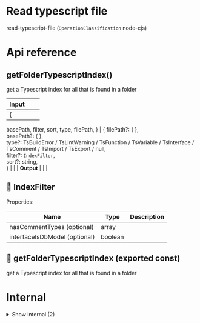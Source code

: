# Read typescript file

read-typescript-file (`OperationClassification` node-cjs)



# Api reference

## getFolderTypescriptIndex()

get a Typescript index for all that is found in a folder


| Input      |    |    |
| ---------- | -- | -- |
| {
  basePath,
  filter,
  sort,
  type,
  filePath,
} | { filePath?: {  }, <br />basePath?: {  }, <br />type?: TsBuildError / TsLintWarning / TsFunction / TsVariable / TsInterface / TsComment / TsImport / TsExport / null, <br />filter?: `IndexFilter`, <br />sort?: string, <br /> } |  |
| **Output** |    |    |



## 🔹 IndexFilter

Properties: 

 | Name | Type | Description |
|---|---|---|
| hasCommentTypes (optional) | array |  |
| interfaceIsDbModel (optional) | boolean |  |



## 📄 getFolderTypescriptIndex (exported const)

get a Typescript index for all that is found in a folder

# Internal

<details><summary>Show internal (2)</summary>
    
  # readTypescriptFile()

Reads and parses a markdown file


| Input      |    |    |
| ---------- | -- | -- |
| filePath | `Path` |  |
| **Output** |    |    |



## 📄 readTypescriptFile (exported const)

Reads and parses a markdown file
  </details>

